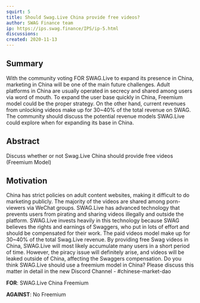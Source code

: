 ```yaml
---
squirt: 5
title: Should Swag.Live China provide free videos?
author: SWAG Finance team
ip: https://ips.swag.finance/IPS/ip-5.html
discussions: 
created: 2020-11-13
---
```


## Summary
With the community voting FOR SWAG.Live to expand its presence in China, marketing in China will be one of the main future challenges. Adult platforms in China are usually operated in secrecy and shared among users via word of mouth. To expand the user base quickly in China, Freemium model could be the proper strategy. On the other hand, current revenues from unlocking videos make up for 30~40% of the total revenue on SWAG. The community should discuss the potential revenue models SWAG.Live could explore when for expanding its base in China.

## Abstract
Discuss whether or not Swag.Live China should provide free videos (Freemium Model)

## Motivation
China has strict policies on adult content websites, making it difficult to do marketing publicly. The majority of the videos are shared among porn-viewers via WeChat groups. SWAG.Live has advanced technology that prevents users from pirating and sharing videos illegally and outside the platform. SWAG.Live invests heavily in this technology because SWAG believes the rights and earnings of Swaggers, who put in lots of effort and should be compensated for their work. The paid videos model make up for 30~40% of the total Swag.Live revenue. By providing free Swag videos in China, SWAG.Live will most likely accumulate many users in a short period of time. However, the piracy issue will definitely arise, and videos will be leaked outside of China, affecting the Swaggers compensation. Do you think SWAG.Live should use a freemium model in China? Please discuss this matter in detail in the new Discord Channel - #chinese-market-dao

**FOR**: SWAG.Live China Freemium

**AGAINST**: No Freemium